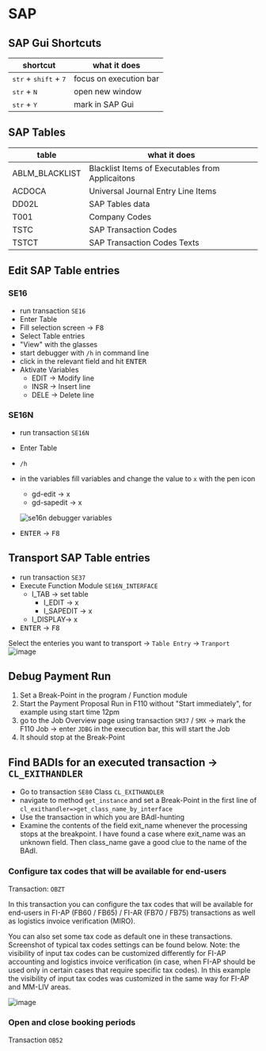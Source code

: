 # SAP

## SAP Gui Shortcuts

| shortcut | what it does |
|----|----|
| <kbd>str</kbd> + <kbd>shift</kbd> + <kbd>7</kbd> | focus on execution bar |
| <kbd>str</kbd> + <kbd>N</kbd> | open new window |
| <kbd>str</kbd> + <kbd>Y</kbd> | mark in SAP Gui |

## SAP Tables
| table | what it does |
|----|----|
| ABLM_BLACKLIST | Blacklist Items of Executables from Applicaitons |
| ACDOCA | Universal Journal Entry Line Items |
| DD02L | SAP Tables data |
| T001 | Company Codes |
| TSTC | SAP Transaction Codes |
| TSTCT | SAP Transaction Codes Texts |

## Edit SAP Table entries

### SE16

- run transaction `SE16`
- Enter Table
- Fill selection screen &#8594; <kbd>F8</kbd>
- Select Table entries
- "View" with the glasses
- start debugger with `/h` in command line
- click in the relevant field and hit <kbd>ENTER</kbd>
- Aktivate Variables
  - EDIT &#8594; Modify line
  - INSR &#8594; Insert line
  - DELE &#8594; Delete line

### SE16N

- run transaction `SE16N`
- Enter Table
- `/h`
- in the variables fill variables and change the value to `x` with the pen icon
  - gd-edit &#8594; x
  - gd-sapedit &#8594; x
  
  ![se16n debugger variables](https://user-images.githubusercontent.com/30869493/124892270-041ff580-dfda-11eb-81c8-fa1359b1bba4.png)

- <kbd>ENTER</kbd> &#8594; <kbd>F8</kbd>

## Transport SAP Table entries

- run transaction `SE37`
- Execute Function Module `SE16N_INTERFACE`
  - I_TAB &#8594; set table
	- I_EDIT &#8594; x
	- I_SAPEDIT &#8594; x
  - I_DISPLAY&#8594; x
- <kbd>ENTER</kbd> &#8594; <kbd>F8</kbd>

Select the enteries you want to transport
&#8594; `Table Entry` &#8594; `Tranport`
![image](https://user-images.githubusercontent.com/30869493/126965425-8a5e7477-4f25-46a8-ae55-2825a648a473.png)

## Debug Payment Run

1. Set a Break-Point in the program / Function module
2. Start the Payment Proposal Run in F110 without "Start immediately", for example using start time 12pm
3. go to the Job Overview page using transaction `SM37` / `SMX` &#8594; mark the F110 Job &#8594; enter `JDBG` in the execution bar, this will start the Job
4. It should stop at the Break-Point

## Find BADIs for an executed transaction &#8594; `CL_EXITHANDLER`

* Go to transaction `SE80` Class `CL_EXITHANDLER`
* navigate to method `get_instance` and set a Break-Point in the first line of `cl_exithandler=>get_class_name_by_interface`
* Use the transaction in which you are BAdI-hunting
* Examine the contents of the field exit_name whenever the processing stops at the breakpoint. I have found a case where exit_name was an unknown field. Then class_name gave a good clue to the name of the BAdI.

### Configure tax codes that will be available for end-users

Transaction: `OBZT`

In this transaction you can configure the tax codes that will be available for end-users in FI-AP (FB60 / FB65) / FI-AR (FB70 / FB75) transactions as well as logistics invoice verification (MIRO).

You can also set some tax code as default one in these transactions. Screenshot of typical tax codes settings can be found below. Note: the visibility of input tax codes can be customized differently for FI-AP accounting and logistics invoice verification (in case, when FI-AP should be used only in certain cases that require specific tax codes). In this example the visibility of input tax codes was customized in the same way for FI-AP and MM-LIV areas.

![image](https://user-images.githubusercontent.com/30869493/140476010-9d073da7-d9d2-4cb0-9480-343c1534574a.png)

### Open and close booking periods

Transaction `OB52`